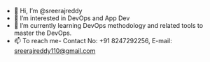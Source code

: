 - 👋 Hi, I’m @sreerajreddy
- 👀 I’m interested in DevOps and App Dev
- 🌱 I’m currently learning DevOps methodology and related tools to master the DevOps.
- 📫 To reach me- Contact No: +91 8247292256, E-mail: sreerajreddy110@gmail.com


<!---
sreerajreddy/sreerajreddy is a ✨ special ✨ repository because its `README.md` (this file) appears on your GitHub profile.
You can click the Preview link to take a look at your changes.
--->
